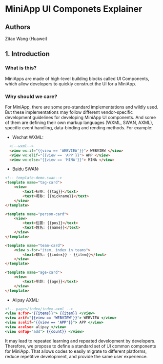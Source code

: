 # MiniApp UI Componets Explainer 
## Authors
Zitao Wang (Huawei)
## 1. Introduction

### What is this?
MiniApps are made of high-level building blocks called UI Components, which allow developers to quickly construct the UI for a MiniApp.
### Why should we care?
For MiniApp, there are some pre-standard implementations and wildly used. But these implementations may follow different vendor-specific development guidelines for developing MiniApp UI components. And some of them are defining their own markup languages (WXML, SWAN, AXML), specific event handling, data-binding and rending methods. For example:

- Wechat WXML:
```html
  <!--wxml-->
  <view wx:if="{{view == 'WEBVIEW'}}"> WEBVIEW </view>
  <view wx:elif="{{view == 'APP'}}"> APP </view>
  <view wx:else="{{view == 'MINA'}}"> MINA </view>
```
- Baidu SWAN:
```html
<!-- template-demo.swan-->
<template name="tag-card">
    <view>
        <text>标签: {{tag}}</text>
        <text>昵称: {{nickname}}</text>
    </view>
</template>

<template name="person-card">
    <view>
        <text>位置: {{pos}}</text>
        <text>姓名: {{name}}</text>
    </view>
</template>

<template name="team-card">
    <view s-for="item, index in teams">
        <text>球队: {{index}} - {{item}}</text>
    </view>
</template>

<template name="age-card">
    <view>
        <text>年龄: {{age}}</text>
    </view>
</template>
```
- Alipay AXML:
```.html
<!-- pages/index/index.axml -->
<view a:for="{{items}}"> {{item}} </view>
<view a:if="{{view == 'WEBVIEW'}}"> WEBVIEW </view>
<view a:elif="{{view == 'APP'}}"> APP </view>
<view a:else> alipay </view>
<view onTap="add"> {{count}} </view>
```
It may lead to repeated learning and repeated development by developers. Therefore, we propose to define a standard set of UI common components for MiniApp. That allows codes to easily migrate to different platforms, reduce repetitive development, and provide the same user experience.
